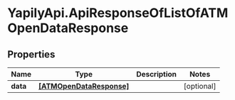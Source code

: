 # YapilyApi.ApiResponseOfListOfATMOpenDataResponse

## Properties
Name | Type | Description | Notes
------------ | ------------- | ------------- | -------------
**data** | [**[ATMOpenDataResponse]**](ATMOpenDataResponse.md) |  | [optional] 


